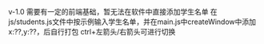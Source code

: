 v-1.0 需要有一定的前端基础，暂无法在软件中直接添加学生名单
在js/students.js文件中按示例输入学生名单，并在main.js中createWindow中添加x:??,y:??，后自行打包
ctrl+左箭头/右箭头可进行切换
